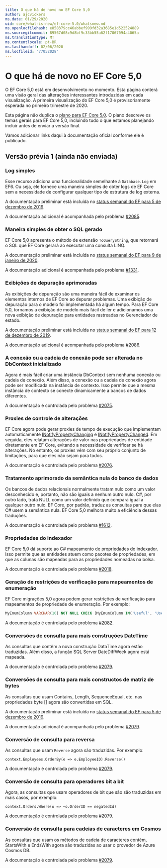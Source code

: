 ```yaml
---
title: O que há de novo no EF Core 5,0
author: ajcvickers
ms.date: 01/29/2020
uid: core/what-is-new/ef-core-5.0/whatsnew.md
ms.openlocfilehash: e858379cc46abbef999fd32a3685e1d522524889
ms.sourcegitcommit: 89567d08c9d8bf9c33bb55a62f17067094a4065a
ms.translationtype: MT
ms.contentlocale: pt-BR
ms.lasthandoff: 02/06/2020
ms.locfileid: "77052028"
---
```

# <a name="whats-new-in-ef-core-50"></a>O que há de novo no EF Core 5,0

O EF Core 5,0 está em desenvolvimento no momento.
Esta página conterá uma visão geral das alterações interessantes introduzidas em cada visualização.
A primeira visualização do EF Core 5,0 é provisoriamente esperada no primeiro trimestre de 2020.

Esta página não duplica o [plano para EF Core 5,0](plan.md).
O plano descreve os temas gerais para EF Core 5,0, incluindo tudo o que estamos planejando incluir antes de enviar a versão final.

Vamos adicionar links daqui à documentação oficial conforme ele é publicado.

## <a name="preview-1-not-yet-shipped"></a>Versão prévia 1 (ainda não enviada)

### <a name="simple-logging"></a>Log simples

Esse recurso adiciona uma funcionalidade semelhante à `Database.Log` em EF6.
Ou seja, ele fornece uma maneira simples de obter logs de EF Core sem a necessidade de configurar qualquer tipo de estrutura de log externa.

A documentação preliminar está incluída no [status semanal do EF para 5 de dezembro de 2019](https://github.com/dotnet/efcore/issues/15403#issuecomment-562332863).

A documentação adicional é acompanhada pelo problema [#2085](https://github.com/aspnet/EntityFramework.Docs/issues/2085).

### <a name="simple-way-to-get-generated-sql"></a>Maneira simples de obter o SQL gerado

EF Core 5,0 apresenta o método de extensão `ToQueryString`, que retornará o SQL que EF Core gerará ao executar uma consulta LINQ.

A documentação preliminar está incluída no [status semanal do EF para 9 de janeiro de 2020](https://github.com/dotnet/efcore/issues/19549#issuecomment-572823246).

A documentação adicional é acompanhada pelo problema [#1331](https://github.com/aspnet/EntityFramework.Docs/issues/1331).

### <a name="enhanced-debug-views"></a>Exibições de depuração aprimoradas

As exibições de depuração são uma maneira fácil de examinar os elementos internos de EF Core ao depurar problemas.
Uma exibição de depuração para o modelo foi implementada há algum tempo.
Para EF Core 5,0, tornamos a exibição de modelo mais fácil de ler e adicionamos uma nova exibição de depuração para entidades rastreadas no Gerenciador de estado.

A documentação preliminar está incluída no [status semanal do EF para 12 de dezembro de 2019](https://github.com/dotnet/efcore/issues/15403#issuecomment-565196206).

A documentação adicional é acompanhada pelo problema [#2086](https://github.com/aspnet/EntityFramework.Docs/issues/2086).

### <a name="connection-or-connection-string-can-be-changed-on-initialized-dbcontext"></a>A conexão ou a cadeia de conexão pode ser alterada no DbContext inicializado

Agora é mais fácil criar uma instância DbContext sem nenhuma conexão ou cadeia de conexão.
Além disso, a conexão ou a cadeia de conexão agora pode ser modificada na instância de contexto.
Isso permite que a mesma instância de contexto se conecte dinamicamente a bancos de dados diferentes.

A documentação é controlada pelo problema [#2075](https://github.com/aspnet/EntityFramework.Docs/issues/2075).

### <a name="change-tracking-proxies"></a>Proxies de controle de alterações

EF Core agora pode gerar proxies de tempo de execução que implementam automaticamente [INotifyPropertyChanging](https://docs.microsoft.com/dotnet/api/system.componentmodel.inotifypropertychanging?view=netcore-3.1) e [INotifyPropertyChanged](https://docs.microsoft.com/dotnet/api/system.componentmodel.inotifypropertychanged?view=netcore-3.1).
Em seguida, eles relatam alterações de valor nas propriedades de entidade diretamente em EF Core, evitando a necessidade de verificar se há alterações.
No entanto, os proxies vêm com seu próprio conjunto de limitações, para que eles não sejam para todos.

A documentação é controlada pelo problema [#2076](https://github.com/aspnet/EntityFramework.Docs/issues/2076).

### <a name="improved-handling-of-database-null-semantics"></a>Tratamento aprimorado da semântica nula do banco de dados

Os bancos de dados relacionais normalmente tratam nulo como um valor desconhecido e, portanto, não são iguais a nenhum outro nulo.
C#, por outro lado, trata NULL como um valor definido que compara igual a qualquer outro nulo.
EF Core, por padrão, traduz as consultas para que elas C# usem a semântica nula.
EF Core 5,0 melhora muito a eficiência dessas traduções.

A documentação é controlada pelo problema [#1612](https://github.com/aspnet/EntityFramework.Docs/issues/1612).

### <a name="indexer-properties"></a>Propriedades do indexador

EF Core 5,0 dá suporte ao C# mapeamento de propriedades do indexador.
Isso permite que as entidades atuem como pacotes de propriedades, em que as colunas são mapeadas para as propriedades nomeadas na bolsa.

A documentação é controlada pelo problema [#2018](https://github.com/aspnet/EntityFramework.Docs/issues/2018).

### <a name="generation-of-check-constraints-for-enum-mappings"></a>Geração de restrições de verificação para mapeamentos de enumeração

EF Core migrações 5,0 agora podem gerar restrições de verificação para mapeamentos de propriedade de enumeração.
Por exemplo:

```SQL
MyEnumColumn VARCHAR(10) NOT NULL CHECK (MyEnumColumn IN('Useful', 'Useless', 'Unknown'))
```

A documentação é controlada pelo problema [#2082](https://github.com/aspnet/EntityFramework.Docs/issues/2082).

### <a name="query-translations-for-more-datetime-constructs"></a>Conversões de consulta para mais construções DateTime

As consultas que contêm a nova construção DataTime agora estão traduzidas.
Além disso, a função SQL Server DateDiffWeek agora está mapeada.

A documentação é controlada pelo problema [#2079](https://github.com/aspnet/EntityFramework.Docs/issues/2079).

### <a name="query-translations-for-more-byte-array-constructs"></a>Conversões de consulta para mais constructos de matriz de bytes

As consultas que usam Contains, Length, SequenceEqual, etc. nas propriedades byte [] agora são convertidas em SQL.

A documentação preliminar está incluída no [status semanal do EF para 5 de dezembro de 2019](https://github.com/dotnet/efcore/issues/15403#issuecomment-562332863).

A documentação adicional é acompanhada pelo problema [#2079](https://github.com/aspnet/EntityFramework.Docs/issues/2079).

### <a name="query-translation-for-reverse"></a>Conversão de consulta para reversa

As consultas que usam `Reverse` agora são traduzidas.
Por exemplo:

```CSharp
context.Employees.OrderBy(e => e.EmployeeID).Reverse()
```

A documentação é controlada pelo problema [#2079](https://github.com/aspnet/EntityFramework.Docs/issues/2079).

### <a name="query-translation-for-bitwise-operators"></a>Conversão de consulta para operadores bit a bit

Agora, as consultas que usam operadores de bit que são são traduzidas em mais casos, por exemplo:

```CSharp
context.Orders.Where(o => ~o.OrderID == negatedId)
```

A documentação é controlada pelo problema [#2079](https://github.com/aspnet/EntityFramework.Docs/issues/2079).

### <a name="query-translation-for-strings-on-cosmos"></a>Conversão de consulta para cadeias de caracteres em Cosmos

As consultas que usam os métodos de cadeia de caracteres contém, StartsWith e EndsWith agora são traduzidas ao usar o provedor de Azure Cosmos DB.

A documentação é controlada pelo problema [#2079](https://github.com/aspnet/EntityFramework.Docs/issues/2079).
